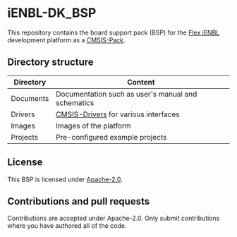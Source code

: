 # iENBL-DK_BSP
This repository contains the board support pack (BSP) for the [Flex iENBL](https://flex.com/resources/ienbl) development platform as a [CMSIS-Pack](https://arm-software.github.io/CMSIS_5/Pack/html/index.html).

## Directory structure

|Directory|Content|
|---------|-------|
|Documents|Documentation such as user's manual and schematics|
|Drivers  | [CMSIS-Drivers](https://arm-software.github.io/CMSIS_5/Driver/html/index.html) for various interfaces|
|Images   |Images of the platform|
|Projects |Pre-configured example projects|

## License

This BSP is licensed under [Apache-2.0](https://www.apache.org/licenses/LICENSE-2.0).

## Contributions and pull requests

Contributions are accepted under Apache-2.0. Only submit contributions where you have authored all of the code.